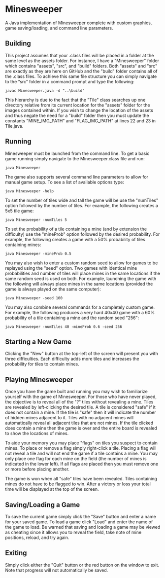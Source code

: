 # Minesweeper
A Java implementation of Minesweeper complete with custom graphics, game saving/loading, and command line parameters.

## Building
This project assumes that your .class files will be placed in a folder at the same level as the assets folder. For instance, I have a "Minesweeper" folder which contains "assets", "src", and "build" folders. Both "assets" and "src" are exactly as they are here on GitHub and the "build" folder contains all of the .class files. To achieve this same file structure you can simply navigate to the “src” folder in a command prompt and type the following:
~~~
javac Minesweeper.java -d "..\build"
~~~

This hierarchy is due to the fact that the "Tile" class searches up one directory relative from its current location for the "assets" folder for the images contained within. If you wish to change the location of the assets and thus negate the need for a "build" folder then you must update the constants "MINE_IMG_PATH" and "FLAG_IMG_PATH" at lines 22 and 23 in Tile.java.

## Running
Minesweeper must be launched from the command line. To get a basic game running simply navigate to the Minesweeper.class file and run:
~~~
java Minesweeper
~~~
The game also supports several command line parameters to allow for manual game setup. To see a list of available options type:
~~~
java Minesweeper -help
~~~
To set the number of tiles wide and tall the game will be use the "numTiles" option followed by the number of tiles. For example, the following creates a 5x5 tile game:
~~~
java Minesweeper -numTiles 5
~~~
To set the probability of a tile containing a mine (and by extension the difficulty) use the "mineProb" option followed by the desired probability. For example, the following creates a game with a 50% probability of tiles containing mines:
~~~
java Minesweeper -mineProb 0.5
~~~
You may also wish to enter a custom random seed to allow for games to be replayed using the "seed" option. Two games with identical mine probabilities and number of tiles will place mines in the same locations if the same random seed is used on both. For example, launching the game with the following will always place mines in the same locations (provided the game is always played on the same computer):
~~~
java Minesweeper -seed 100
~~~
You may also combine several commands for a completely custom game. For example, the following produces a very hard 40x40 game with a 60% probability of a tile containing a mine and the random seed "256":
~~~
java Minesweeper -numTiles 40 -mineProb 0.6 -seed 256
~~~

## Starting a New Game
Clicking the "New" button at the top-left of the screen will present you with three difficulties. Each difficulty adds more tiles and increases the probability for tiles to contain mines.

## Playing Minesweeper
Once you have the game built and running you may wish to familiarize yourself with the game of Minesweeper. For those who have never played, the objective is to reveal all of the "?" tiles without revealing a mine. Tiles are revealed by left-clicking the desired tile. A tile is considered "safe" if it does not contain a mine. If the tile is "safe" then it will indicate the number of hidden mines adjacent to it. Tiles with no adjacent mines will automatically reveal all adjacent tiles that are not mines. If the tile clicked does contain a mine then the game is over and the entire board is revealed to show the locations of mines.

To aide your memory you may place "flags" on tiles you suspect to contain mines. To place or remove a flag simply right-click a tile. Placing a flag will not reveal a tile and will not end the game if a tile contains a mine. You may only place one flag for each mine on the field (the number of mines is indicated in the lower left). If all flags are placed then you must remove one or more before placing another.

The game is won when all "safe" tiles have been revealed. Tiles containing mines do not have to be flagged to win. After a victory or loss your total time will be displayed at the top of the screen.

## Saving/Loading a Game
To save the current game simply click the "Save" button and enter a name for your saved game. To load a game click "Load" and enter the name of the game to load. Be warned that saving and loading a game may be viewed as cheating since it allows you to reveal the field, take note of mine positions, reload, and try again.

## Exiting
Simply click either the "Quit" button or the red button on the window to exit. Note that progress will not automatically be saved.
